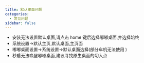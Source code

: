 ```yaml
---
title: 默认桌面问题
categories:
  - 常见问题
sidebar: false
---
```


- 安装无法设置默认桌面,请点击 home 键后选择嘟嘟桌面,并选择始终
- 系统设置->默认主页,默认桌面,主页面
- 嘟嘟桌面设置->系统设置->默认桌面选择(部分车机无法使用 )
- 秒启无法唤醒嘟嘟桌面,建议寻找原生桌面的切入点
